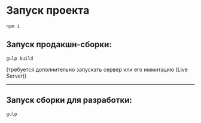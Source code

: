 # Запуск проекта

```
npm i
```

## Запуск продакшн-сборки:

```
gulp build
```

(требуется дополнительно запускать сервер или его иммитацию (Live Server))

---

## Запуск сборки для разработки:

```
gulp
```
